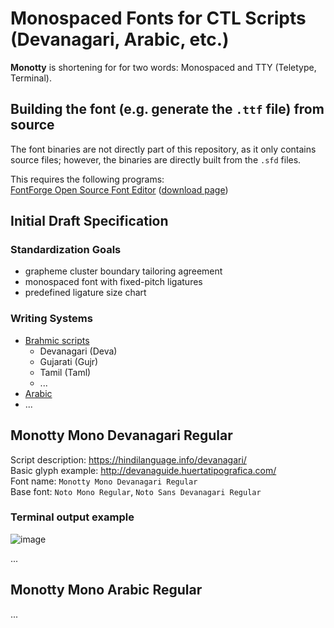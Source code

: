 # Monospaced Fonts for CTL Scripts (Devanagari, Arabic, etc.)

__Monotty__ is shortening for for two words: Monospaced and TTY (Teletype, Terminal).

## Building the font (e.g. generate the `.ttf` file) from source

The font binaries are not directly part of this repository, as it only contains source files; however, the binaries are directly built from the `.sfd` files.

This requires the following programs:  
[FontForge Open Source Font Editor](https://fontforge.org/en-US/) ([download page](https://fontforge.org/en-US/downloads/))

## Initial Draft Specification

### Standardization Goals
- grapheme cluster boundary tailoring agreement
- monospaced font with fixed-pitch ligatures
- predefined ligature size chart

### Writing Systems
- [Brahmic scripts](https://en.wikipedia.org/wiki/Brahmic_scripts)
  - Devanagari	(Deva)
  - Gujarati	(Gujr)
  - Tamil	(Taml)
  - ...
- [Arabic](https://en.wikipedia.org/wiki/Arabic_script)
- ...

## Monotty Mono Devanagari Regular

Script description: https://hindilanguage.info/devanagari/  
Basic glyph example: http://devanaguide.huertatipografica.com/  
Font name:  `Monotty Mono Devanagari Regular`  
Base font:  `Noto Mono Regular`, `Noto Sans Devanagari Regular`

### Terminal output example

![image](https://dice.netxs.online/cloud/monotty/github-devanagari.png)

...

## Monotty Mono Arabic Regular

...
